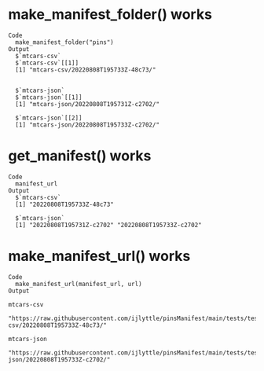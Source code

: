 # make_manifest_folder() works

    Code
      make_manifest_folder("pins")
    Output
      $`mtcars-csv`
      $`mtcars-csv`[[1]]
      [1] "mtcars-csv/20220808T195733Z-48c73/"
      
      
      $`mtcars-json`
      $`mtcars-json`[[1]]
      [1] "mtcars-json/20220808T195731Z-c2702/"
      
      $`mtcars-json`[[2]]
      [1] "mtcars-json/20220808T195733Z-c2702/"
      
      

# get_manifest() works

    Code
      manifest_url
    Output
      $`mtcars-csv`
      [1] "20220808T195733Z-48c73"
      
      $`mtcars-json`
      [1] "20220808T195731Z-c2702" "20220808T195733Z-c2702"
      

# make_manifest_url() works

    Code
      make_manifest_url(manifest_url, url)
    Output
                                                                                                                  mtcars-csv 
       "https://raw.githubusercontent.com/ijlyttle/pinsManifest/main/tests/testthat/pins/mtcars-csv/20220808T195733Z-48c73/" 
                                                                                                                 mtcars-json 
      "https://raw.githubusercontent.com/ijlyttle/pinsManifest/main/tests/testthat/pins/mtcars-json/20220808T195733Z-c2702/" 

